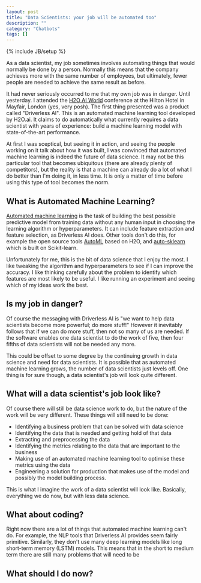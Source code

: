 ```yaml
---
layout: post
title: "Data Scientists: your job will be automated too"
description: ""
category: "Chatbots"
tags: []
---
```

{% include JB/setup %}


<!-- A lot of data science work is about tweaking the behaviour of a piece -->
<!-- of software or a part of a business in order to improve sales or -->
<!-- increase revenue somehow. This is great for the business. -->

<!-- Another common type of work is automating something which would -->
<!-- normally be done by a person. This can also be beneficial to -->
<!-- businesses, but it is  -->

As a data scientist, my job sometimes involves automating things that
would normally be done by a person. Normally this means that the
company achieves more with the same number of employees, but
ultimately, fewer people are needed to achieve the same result as
before.

It had never seriously occurred to me that my own job was in
danger. Until yesterday. I attended the
[H2O AI World](http://h2oworld.h2o.ai/h2o-world-london/) conference
at the Hilton Hotel in Mayfair, London (yes, very posh). The first
thing presented was a product called "Driverless AI". This is an
automated machine learning tool developed by H2O.ai. It claims to do
automatically what currently requires a data scientist with years of
experience: build a machine learning model with state-of-the-art
performance.

At first I was sceptical, but seeing it in action, and seeing the
people working on it talk about how it was built, I was convinced that
automated machine learning is indeed the future of data science. It
may not be this particular tool that becomes ubiquitous (there are
already plenty of competitors), but the reality is that a machine can
already do a lot of what I do better than I'm doing it, in less
time. It is only a matter of time before using this type of tool
becomes the norm.

What is Automated Machine Learning?
-----------------------------------

[Automated machine learning](https://en.wikipedia.org/wiki/Automated_machine_learning)
is the task of building the best possible predictive model from
training data without any human input in choosing the learning
algorithm or hyperparameters. It can include feature extraction and
feature selection, as Driverless AI does. Other tools don't do this,
for example the open source tools
[AutoML](http://docs.h2o.ai/h2o/latest-stable/h2o-docs/automl.html)
based on H2O, and
[auto-sklearn](https://automl.github.io/auto-sklearn/stable/) which is
built on Scikit-learn.

Unfortunately for me, this is the bit of data science that I enjoy the
most. I like tweaking the algorithm and hyperparameters to see if I
can improve the accuracy. I like thinking carefully about the problem
to identify which features are most likely to be useful. I like
running an experiment and seeing which of my ideas work the best.


Is my job in danger?
--------------------

Of course the messaging with Driverless AI is "we want to help data
scientists become more powerful; do more stuff!" However it inevitably
follows that if we can do more stuff, then not so many of us are
needed. If the software enables one data scientist to do the work of
five, then four fifths of data scientists will not be needed any
more.

This could be offset to some degree by the continuing growth in data
science and need for data scientists. It is possible that as automated
machine learning grows, the number of data scientists just levels
off. One thing is for sure though, a data scientist's job will look
quite different.


What will a data scientist's job look like?
------------------------------------------

Of course there will still be data science work to do, but the nature
of the work will be very different. These things will still need to be
done:

 - Identifying a business problem that can be solved with data science
 - Identifying the data that is needed and getting hold of that data
 - Extracting and preprocessing the data
 - Identifying the metrics relating to the data that are important to
   the business
 - Making use of an automated machine learning tool to optimise these
   metrics using the data
 - Engineering a solution for production that makes use of the model
   and possibly the model building process.

This is what I imagine the work of a data scientist will look
like. Basically, everything we do now, but with less data science.


What about coding?
------------------

Right now there are a lot of things that automated machine learning
can't do. For example, the NLP tools that Driverless AI provides
seem fairly primitive. Similarly, they don't use many deep learning
models like long short-term memory (LSTM) models. This means that in
the short to medium term there are still many problems that will need
to be



What should I do now?
---------------------
